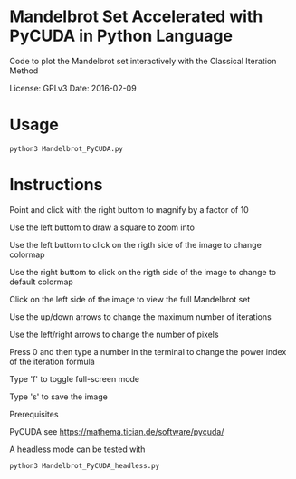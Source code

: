 # Mandelbrot Set Accelerated with PyCUDA in Python Language 

Code to plot the Mandelbrot set interactively with the Classical Iteration Method

License: GPLv3
Date: 2016-02-09

# Usage

``` python3 Mandelbrot_PyCUDA.py ```

# Instructions

Point and click with the right buttom to magnify by a factor of 10

Use the left buttom to draw a square to zoom into

Use the left buttom to click on the rigth side of the image to change colormap

Use the right buttom to click on the rigth side of the image to change to default colormap

Click on the left side of the image to view the full Mandelbrot set

Use the up/down arrows to change the maximum number of iterations

Use the left/right arrows to change the number of pixels

Press 0 and then type a number in the terminal to change the power index of the iteration formula 

Type 'f' to toggle full-screen mode

Type 's' to save the image

Prerequisites

PyCUDA see https://mathema.tician.de/software/pycuda/

A headless mode can be tested with

``` python3 Mandelbrot_PyCUDA_headless.py ```


